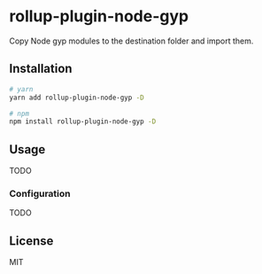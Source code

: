 # rollup-plugin-node-gyp

Copy Node gyp modules to the destination folder and import them.

## Installation

```bash
# yarn
yarn add rollup-plugin-node-gyp -D

# npm
npm install rollup-plugin-node-gyp -D
```

## Usage

TODO

### Configuration

TODO

## License

MIT

